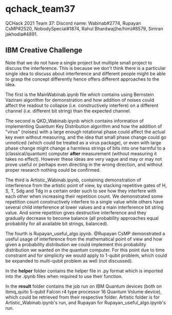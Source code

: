 # qchack_team37
QCHack 2021 Team 37: Discord name: Wabinab#2774, Rupayan CsMP#2520, NobodySpecial#1874, Rahul Bhardwaj(he/him)#8579, Simran jakhodia#4891. 

## IBM Creative Challenge
Note that we do not have a single project but multiple small project to discuss the interference. This is because we don't think there is a particular single idea to discuss about interference and different people might be able to grasp the concept differently hence offers different approaches to the idea. 

The first is the MainWabinab.ipynb file which contains using Bernstein Vazirani algorithm for demonstration and how addition of noises could affect the readout to collapse (i.e. constructively interfere) on a different channel (i.e. different bit string) than the expected channel. 

The second is QKD_Wabinab.ipynb which contains information of implementing Quantum Key Distribution algorithm and how the addition of "virus" (noises) with a large enough rotational phase could affect the actual key even without measuring, and the idea that small phase change could go unnoticed (which could be treated as a virus package), or even with large phase change might change a harmless strings of bits into one harmful to a (classical/quantum) computer **after** measurement (without measuring it takes no effect). However these ideas are very vague and may or may not prove useful or perhaps even directing in the wrong direction, and without proper research nothing could be confirmed. 

The third is Artistic_Wabinab.ipynb, containing demonstration of interference from the artistic point of view, by stacking repetitive gates of H, S, T, Sdg and Tdg in a certain order such to see how they interfere with each other when increasing their repetition count. We demonstrated some repetition count constructively interfere to a single value while others have several child interference at lower values and a main interference bit string value. And some repetition gives destructive interference and they gradually decrease to become balance (all probability approaches equal probability for all available bit strings, balanced). 

The fourth is Rupayan_useful_algo.ipynb. @Rupayan CsMP demonstrated a useful usage of interference from the mathematical point of view and how given a probability distribution we could implement this probability distribution we wanted on the quantum computer. For this point due to time constraint and for simplicity we would apply to 1-qubit problem, which could be expanded to multi-qubit problem as well (not discussed). 

In the **helper** folder contains the helper file in .py format which is imported into the .ipynb files when required to use their function. 

In the **result** folder contains the job run on IBM Quantum devices (both on ibmq_quito 5-qubit Falcon r4 type processor 16 Quantum Volume device), which could be retrieved from their respective folder. Artistic folder is for Artistic_Wabinab.ipynb's run, and Rupayan for Rupayan_useful_algo.ipynb's run. 
